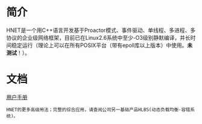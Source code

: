 # 简介

HNET是一个用C++语言开发基于Proactor模式、事件驱动、单线程、多进程、多协议的企业级网络框架，目前已在Linux2.6系统中至少-O3级别静默编译，并长时间稳定运行（理论上可以在所有POSIX平台（带有epoll库以上版本）中使用。**未测试**！）。

# 文档

[用户手册](document/README.md)


```
HNET的更多高级用法；完整的综合应用，请查阅公司另一基础产品HLBS(动态负载均衡-容错系统)。
```